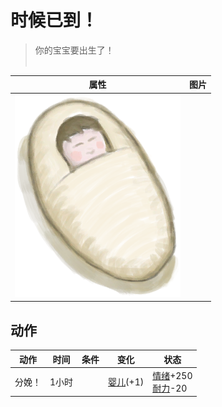 # 时候已到！  
> 你的宝宝要出生了！<br><br>  
  
  属性  |   图片   
 ----  |  ----:   
   |  ![](Sprite/Baby.png)   
  
## 动作  
动作  |  时间  |  条件  |  变化  |  状态  
----  |  ----  |  ----  |  ----  |  ----  
分娩！<br>  |  1小时  |    |  [婴儿](Baby.md)(+1)<br>  |  [情绪](Morale.md)+250<br>[耐力](Stamina.md)-20  

